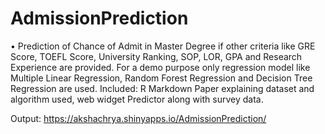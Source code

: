 # AdmissionPrediction
•	Prediction of Chance of Admit in Master Degree if other criteria like GRE Score, TOEFL Score, University Ranking, SOP, LOR, GPA and Research Experience are provided. For a demo purpose only regression model like Multiple Linear Regression, Random Forest Regression and Decision Tree Regression are used.
Included: R Markdown Paper explaining dataset and algorithm used, web widget Predictor along with survey data.


Output: 
https://akshachrya.shinyapps.io/AdmissionPrediction/
